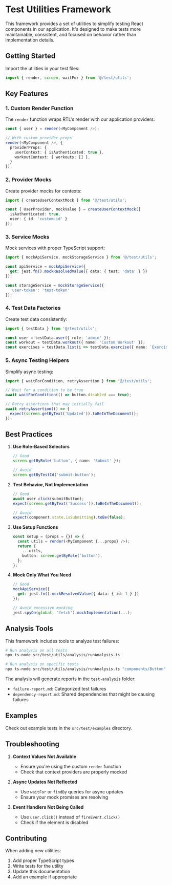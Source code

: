 # Test Utilities Framework

This framework provides a set of utilities to simplify testing React components in our application. It's designed to make tests more maintainable, consistent, and focused on behavior rather than implementation details.

## Getting Started

Import the utilities in your test files:

```typescript
import { render, screen, waitFor } from '@/test/utils';
```

## Key Features

### 1. Custom Render Function

The `render` function wraps RTL's render with our application providers:

```typescript
const { user } = render(<MyComponent />);

// With custom provider props
render(<MyComponent />, {
  providerProps: {
    userContext: { isAuthenticated: true },
    workoutContext: { workouts: [] },
  }
});
```

### 2. Provider Mocks

Create provider mocks for contexts:

```typescript
import { createUserContextMock } from '@/test/utils';

const { UserProvider, mockValue } = createUserContextMock({
  isAuthenticated: true,
  user: { id: 'custom-id' }
});
```

### 3. Service Mocks

Mock services with proper TypeScript support:

```typescript
import { mockApiService, mockStorageService } from '@/test/utils';

const apiService = mockApiService({
  get: jest.fn().mockResolvedValue({ data: { test: 'data' } })
});

const storageService = mockStorageService({
  'user-token': 'test-token'
});
```

### 4. Test Data Factories

Create test data consistently:

```typescript
import { testData } from '@/test/utils';

const user = testData.user({ role: 'admin' });
const workout = testData.workout({ name: 'Custom Workout' });
const exercises = testData.list(i => testData.exercise({ name: `Exercise ${i}` }), 3);
```

### 5. Async Testing Helpers

Simplify async testing:

```typescript
import { waitForCondition, retryAssertion } from '@/test/utils';

// Wait for a condition to be true
await waitForCondition(() => button.disabled === true);

// Retry assertions that may initially fail
await retryAssertion(() => {
  expect(screen.getByText('Updated')).toBeInTheDocument();
});
```

## Best Practices

1. **Use Role-Based Selectors**
   ```typescript
   // Good
   screen.getByRole('button', { name: 'Submit' });
   
   // Avoid
   screen.getByTestId('submit-button');
   ```

2. **Test Behavior, Not Implementation**
   ```typescript
   // Good
   await user.click(submitButton);
   expect(screen.getByText('Success')).toBeInTheDocument();
   
   // Avoid
   expect(component.state.isSubmitting).toBe(false);
   ```

3. **Use Setup Functions**
   ```typescript
   const setup = (props = {}) => {
     const utils = render(<MyComponent {...props} />);
     return {
       ...utils,
       button: screen.getByRole('button'),
     };
   };
   ```

4. **Mock Only What You Need**
   ```typescript
   // Good
   mockApiService({
     get: jest.fn().mockResolvedValue({ data: { id: 1 } })
   });
   
   // Avoid excessive mocking
   jest.spyOn(global, 'fetch').mockImplementation(...);
   ```

## Analysis Tools

This framework includes tools to analyze test failures:

```bash
# Run analysis on all tests
npx ts-node src/test/utils/analysis/runAnalysis.ts

# Run analysis on specific tests
npx ts-node src/test/utils/analysis/runAnalysis.ts "components/Button"
```

The analysis will generate reports in the `test-analysis` folder:
- `failure-report.md`: Categorized test failures
- `dependency-report.md`: Shared dependencies that might be causing failures

## Examples

Check out example tests in the `src/test/examples` directory.

## Troubleshooting

1. **Context Values Not Available**
   - Ensure you're using the custom `render` function
   - Check that context providers are properly mocked

2. **Async Updates Not Reflected**
   - Use `waitFor` or `findBy` queries for async updates
   - Ensure your mock promises are resolving

3. **Event Handlers Not Being Called**
   - Use `user.click()` instead of `fireEvent.click()`
   - Check if the element is disabled

## Contributing

When adding new utilities:
1. Add proper TypeScript types
2. Write tests for the utility
3. Update this documentation
4. Add an example if appropriate 